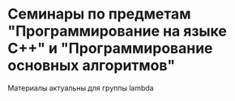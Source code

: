 # Семинары по предметам "Программирование на языке С++" и "Программирование основных алгоритмов"

Материалы актуальны для группы lambda
